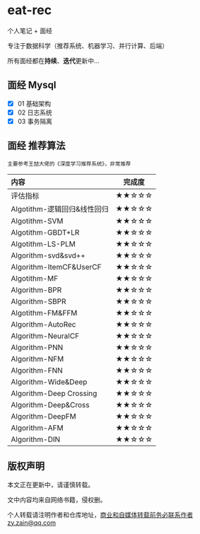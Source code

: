 # eat-rec
个人笔记 + 面经

专注于数据科学（推荐系统、机器学习、并行计算、后端）

所有面经都在**持续**、**迭代**更新中...

## 面经   Mysql

- [x] 01 基础架构
- [x] 02 日志系统
- [x] 03 事务隔离

## 面经  推荐算法

`主要参考王喆大佬的《深度学习推荐系统》，非常推荐`

| 内容 | 完成度 |
| :-- | :-:|
| 评估指标 | ★★☆☆☆  |
| Algotithm-逻辑回归&线性回归 | ★★☆☆☆ |
| Algotithm-SVM | ★★☆☆☆ |
| Algotithm-GBDT+LR | ★★☆☆☆ |
| Algotithm-LS-PLM | ★★☆☆☆ |
| Algorithm-svd&svd++ | ★★☆☆☆ |
| Algorithm-ItemCF&UserCF | ★★☆☆☆ |
| Algotithm-MF | ★★☆☆☆ |
| Algorithm-BPR | ★★☆☆☆ |
| Algorithm-SBPR | ★★☆☆☆ |
| Algotithm-FM&FFM | ★★☆☆☆ |
| Algorithm-AutoRec | ★★☆☆☆ |
| Algorithm-NeuralCF | ★★☆☆☆ |
| Algorithm-PNN | ★★☆☆☆ |
| Algorithm-NFM | ★★☆☆☆ |
| Algorithm-FNN | ★★☆☆☆ |
| Algorithm-Wide&Deep | ★★☆☆☆ |
| Algorithm-Deep Crossing | ★★☆☆☆ |
| Algorithm-Deep&Cross | ★★☆☆☆ |
| Algorithm-DeepFM | ★★☆☆☆ |
| Algorithm-AFM | ★★☆☆☆ |
| Algorithm-DIN | ★★☆☆☆ |



## 版权声明

本文正在更新中，请谨慎转载。

文中内容均来自网络书籍，侵权删。

个人转载请注明作者和仓库地址，商业和自媒体转载前务必联系作者zy.zain@qq.com